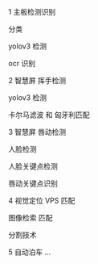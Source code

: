 1   主板检测识别

分类

yolov3 检测

ocr 识别

2   智慧屏 挥手检测

yolov3 检测

卡尔马滤波 和 匈牙利匹配


3   智慧屏  唇动检测

人脸检测

人脸关键点检测

唇动关键点识别

4   视觉定位 VPS 匹配

图像检索 匹配

分割技术


5   自动泊车 ...


